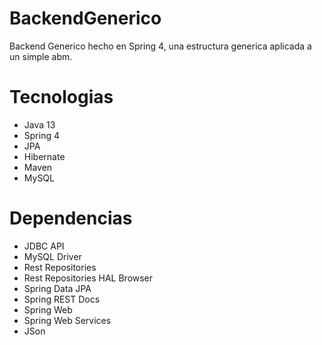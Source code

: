 # BackendGenerico
Backend Generico hecho en Spring 4, una estructura generica aplicada a un simple abm.
# Tecnologias
* Java 13
* Spring 4
* JPA
* Hibernate
* Maven
* MySQL
# Dependencias
* JDBC API
* MySQL Driver
* Rest Repositories
* Rest Repositories HAL Browser
* Spring Data JPA
* Spring REST Docs
* Spring Web
* Spring Web Services
* JSon